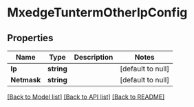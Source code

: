 # MxedgeTuntermOtherIpConfig

## Properties
Name | Type | Description | Notes
------------ | ------------- | ------------- | -------------
**Ip** | **string** |  | [default to null]
**Netmask** | **string** |  | [default to null]

[[Back to Model list]](../README.md#documentation-for-models) [[Back to API list]](../README.md#documentation-for-api-endpoints) [[Back to README]](../README.md)

